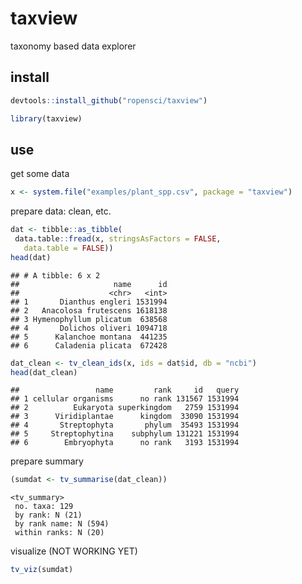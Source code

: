 taxview
=======

taxonomy based data explorer

## install


```r
devtools::install_github("ropensci/taxview")
```


```r
library(taxview)
```

## use

get some data


```r
x <- system.file("examples/plant_spp.csv", package = "taxview")
```

prepare data: clean, etc.


```r
dat <- tibble::as_tibble(
 data.table::fread(x, stringsAsFactors = FALSE, 
   data.table = FALSE))
head(dat)
```

```
## # A tibble: 6 x 2
##                     name      id
##                    <chr>   <int>
## 1       Dianthus engleri 1531994
## 2   Anacolosa frutescens 1618138
## 3 Hymenophyllum plicatum  638568
## 4       Dolichos oliveri 1094718
## 5      Kalanchoe montana  441235
## 6      Caladenia plicata  672428
```

```r
dat_clean <- tv_clean_ids(x, ids = dat$id, db = "ncbi")
head(dat_clean)
```

```
##                 name         rank     id   query
## 1 cellular organisms      no rank 131567 1531994
## 2          Eukaryota superkingdom   2759 1531994
## 3      Viridiplantae      kingdom  33090 1531994
## 4       Streptophyta       phylum  35493 1531994
## 5     Streptophytina    subphylum 131221 1531994
## 6        Embryophyta      no rank   3193 1531994
```

prepare summary


```r
(sumdat <- tv_summarise(dat_clean))
```

```
<tv_summary>
 no. taxa: 129
 by rank: N (21)
 by rank name: N (594)
 within ranks: N (20)
```

visualize (NOT WORKING YET)


```r
tv_viz(sumdat)
```
